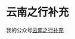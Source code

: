 # 云南之行补充

我的公众号[云南之行补充](https://mp.weixin.qq.com/s/Kyk_6L4j4WPjEz5Mp75j3g?token=358143466&lang=zh_CN)